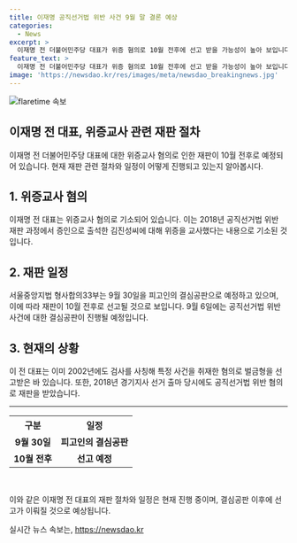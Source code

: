```yaml
---
title: 이재명 공직선거법 위반 사건 9월 말 결론 예상
categories:
  - News
excerpt: >
  이재명 전 더불어민주당 대표가 위증 혐의로 10월 전후에 선고 받을 가능성이 높아 보입니다. 서울중앙지법 형사합의33부는 9월 30일 피고인의 결심공판을 진행할 예정이며, 검찰의 구형과 피고인의 최후 진술을 통해 재판이 진행될 예정입니다. 함께 2002년에는 검사를 사칭해 특혜 분양 사건을 취재한 혐의로 벌금형을 받았고, 2018년에는 공직선거법 위반 혐의로 재판을 받았습니다. 이와 관련해 9월 6일에 결심공판이 예정돼 있습니다.
feature_text: >
  이재명 전 더불어민주당 대표가 위증 혐의로 10월 전후에 선고 받을 가능성이 높아 보입니다. 서울중앙지법 형사합의33부는 9월 30일 피고인의 결심공판을 진행할 예정이며, 검찰의 구형과 피고인의 최후 진술을 통해 재판이 진행될 예정입니다. 함께 2002년에는 검사를 사칭해 특혜 분양 사건을 취재한 혐의로 벌금형을 받았고, 2018년에는 공직선거법 위반 혐의로 재판을 받았습니다. 이와 관련해 9월 6일에 결심공판이 예정돼 있습니다.
image: 'https://newsdao.kr/res/images/meta/newsdao_breakingnews.jpg'
---
```


<p><img src="https://newsdao.kr/res/images/meta/newsdao_breakingnews.jpg" alt="flaretime 속보" /></p>

<h2 data-ke-size="size26">이재명 전 대표, 위증교사 관련 재판 절차</h2>

<p data-ke-size="size16">이재명 전 더불어민주당 대표에 대한 위증교사 혐의로 인한 재판이 10월 전후로 예정되어 있습니다. 현재 재판 관련 절차와 일정이 어떻게 진행되고 있는지 알아봅시다.</p>

<h2 data-ke-size="size24">1. 위증교사 혐의</h2>

<p data-ke-size="size16">이재명 전 대표는 위증교사 혐의로 기소되어 있습니다. 이는 2018년 공직선거법 위반 재판 과정에서 증인으로 출석한 김진성씨에 대해 위증을 교사했다는 내용으로 기소된 것입니다.</p>

<h2 data-ke-size="size24">2. 재판 일정</h2>

<p data-ke-size="size16">서울중앙지법 형사합의33부는 9월 30일을 피고인의 결심공판으로 예정하고 있으며, 이에 따라 재판이 10월 전후로 선고될 것으로 보입니다. 9월 6일에는 공직선거법 위반 사건에 대한 결심공판이 진행될 예정입니다.</p>

<h2 data-ke-size="size24">3. 현재의 상황</h2>

<p data-ke-size="size16">이 전 대표는 이미 2002년에도 검사를 사칭해 특정 사건을 취재한 혐의로 벌금형을 선고받은 바 있습니다. 또한, 2018년 경기지사 선거 출마 당시에도 공직선거법 위반 혐의로 재판을 받았습니다.</p>

<hr>

<table>
  <tr>
    <th>구분</th>
    <th>일정</th>
  </tr>
  <tr>
    <td style="text-align: center; height: 17px;"><b>9월 30일</b></td>
    <td style="text-align: center; height: 17px;"><b>피고인의 결심공판</b></td>
  </tr>
  <tr>
    <td style="text-align: center; height: 17px;"><b>10월 전후</b></td>
    <td style="text-align: center; height: 17px;"><b>선고 예정</b></td>
  </tr>
</table>

<p data-ke-size="size16">&nbsp;</p>

<p data-ke-size="size16">이와 같은 이재명 전 대표의 재판 절차와 일정은 현재 진행 중이며, 결심공판 이후에 선고가 이뤄질 것으로 예상됩니다.</p>
실시간 뉴스 속보는, <a href="https://newsdao.kr" rel="dofollow">https://newsdao.kr</a>


